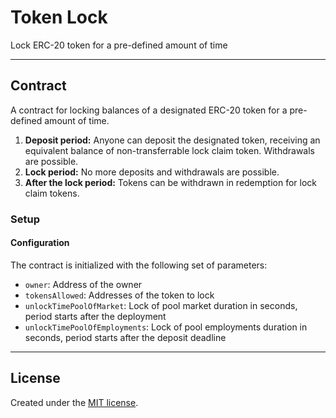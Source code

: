 # Token Lock

Lock ERC-20 token for a pre-defined amount of time

---

## Contract

A contract for locking balances of a designated ERC-20 token for a pre-defined amount of time.

1. **Deposit period:** Anyone can deposit the designated token, receiving an equivalent balance of non-transferrable lock claim token. Withdrawals are possible.
2. **Lock period:** No more deposits and withdrawals are possible.
3. **After the lock period:** Tokens can be withdrawn in redemption for lock claim tokens.

### Setup

#### Configuration

The contract is initialized with the following set of parameters:

- `owner`: Address of the owner
- `tokensAllowed`: Addresses of the token to lock
- `unlockTimePoolOfMarket`: Lock of pool market duration in seconds, period starts after the deployment
- `unlockTimePoolOfEmployments`: Lock of pool employments duration in seconds, period starts after the deposit deadline

---

## License

Created under the [MIT license](LICENSE).
